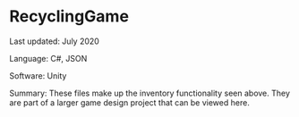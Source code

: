 # RecyclingGame

Last updated: July 2020

Language: C#, JSON

Software: Unity

Summary: These files make up the inventory functionality seen above. They are part of a larger game design project that can be viewed here.
